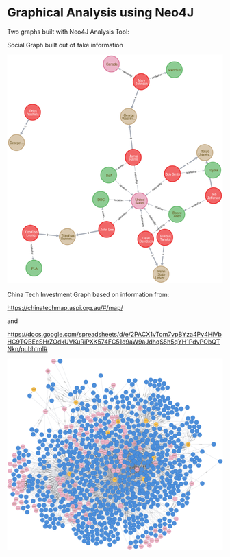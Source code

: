 # Graphical Analysis using Neo4J

Two graphs built with Neo4J Analysis Tool:

Social Graph built out of fake information

![Image description](https://github.com/fud0ch1/Neo4J-Experiments/blob/master/Socialgraph.png)

China Tech Investment Graph based on information from:

https://chinatechmap.aspi.org.au/#/map/

and 

https://docs.google.com/spreadsheets/d/e/2PACX1vTom7vpBYza4Pv4HlVbHC9TQBEcSHrZOdkUVKuRiPXK574FC51d9aW9aJdhqS5h5qYH1PdvPObQTNkn/pubhtml#

![Image description](https://github.com/fud0ch1/Neo4J-Experiments/blob/master/chinatechgraph2.png)
